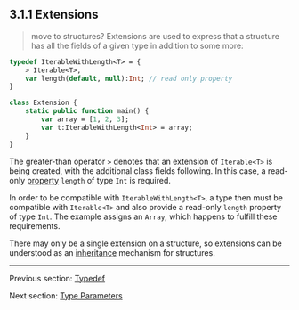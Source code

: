 ## 3.1.1 Extensions

> move to structures?
Extensions are used to express that a structure has all the fields of a given type in addition to some more:

```haxe
typedef IterableWithLength<T> = {
	> Iterable<T>,
	var length(default, null):Int; // read only property
}

class Extension {
	static public function main() {
		var array = [1, 2, 3];
		var t:IterableWithLength<Int> = array;
	}
}
```
The greater-than operator `>` denotes that an extension of `Iterable<T>` is being created, with the additional class fields following. In this case, a read-only [property](4.2-Property.md) `length` of type `Int` is required.

In order to be compatible with `IterableWithLength<T>`, a type then must be compatible with `Iterable<T>` and also provide a read-only `length` property of type `Int`. The example assigns an `Array`, which happens to fulfill these requirements.

There may only be a single extension on a structure, so extensions can be understood as an [inheritance](2.3.2-Inheritance.md) mechanism for structures.

---

Previous section: [Typedef](3.1-Typedef.md)

Next section: [Type Parameters](3.2-Type_Parameters.md)